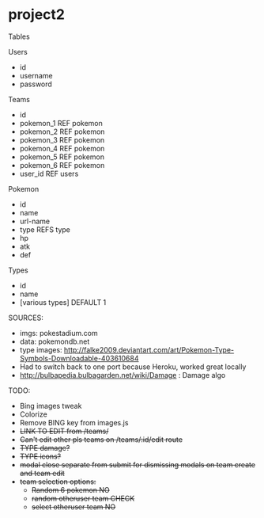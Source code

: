 # project2

Tables

Users
* id
* username
* password

Teams
* id
* pokemon_1 REF pokemon
* pokemon_2 REF pokemon
* pokemon_3 REF pokemon
* pokemon_4 REF pokemon
* pokemon_5 REF pokemon
* pokemon_6 REF pokemon
* user_id REF users

Pokemon
* id
* name
* url-name
* type REFS type
* hp
* atk
* def

Types
* id
* name
* [various types] DEFAULT 1


SOURCES:
* imgs: pokestadium.com
* data: pokemondb.net
* type images: http://falke2009.deviantart.com/art/Pokemon-Type-Symbols-Downloadable-403610684
* Had to switch back to one port because Heroku, worked great locally
* http://bulbapedia.bulbagarden.net/wiki/Damage : Damage algo

TODO: 
* Bing images tweak
* Colorize
* Remove BING key from images.js
* ~~LINK TO EDIT from /teams/~~
* ~~Can't edit other pls teams on /teams/:id/edit route~~
* ~~TYPE damage?~~
* ~~TYPE icons?~~
* ~~modal close separate from submit for dismissing modals on team create and team edit~~
* ~~team selection options:~~
  * ~~Random 6 pokemon NO~~
  * ~~random otheruser team CHECK~~
  * ~~select otheruser team NO~~

